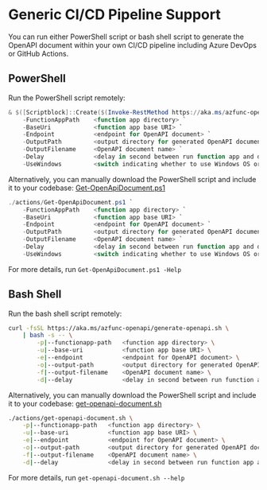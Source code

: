 # Generic CI/CD Pipeline Support #

You can run either PowerShell script or bash shell script to generate the OpenAPI document within your own CI/CD pipeline including Azure DevOps or GitHub Actions.


## PowerShell ##

Run the PowerShell script remotely:

```powershell
& $([Scriptblock]::Create($(Invoke-RestMethod https://aka.ms/azfunc-openapi/generate-openapi.ps1))) `
    -FunctionAppPath    <function app directory> `
    -BaseUri            <function app base URI> `
    -Endpoint           <endpoint for OpenAPI document> `
    -OutputPath         <output directory for generated OpenAPI document> `
    -OutputFilename     <OpenAPI document name> `
    -Delay              <delay in second between run function app and document generation> `
    -UseWindows         <switch indicating whether to use Windows OS or not>
```

Alternatively, you can manually download the PowerShell script and include it to your codebase: [Get-OpenApiDocument.ps1](../actions/Get-OpenApiDocument.ps1)

```powershell
./actions/Get-OpenApiDocument.ps1 `
    -FunctionAppPath    <function app directory> `
    -BaseUri            <function app base URI> `
    -Endpoint           <endpoint for OpenAPI document> `
    -OutputPath         <output directory for generated OpenAPI document> `
    -OutputFilename     <OpenAPI document name> `
    -Delay              <delay in second between run function app and document generation> `
    -UseWindows         <switch indicating whether to use Windows OS or not>
```

For more details, run `Get-OpenApiDocument.ps1 -Help`


## Bash Shell ##

Run the bash shell script remotely:

```bash
curl -fsSL https://aka.ms/azfunc-openapi/generate-openapi.sh \
    | bash -s -- \
        -p|--functionapp-path   <function app directory> \
        -u|--base-uri           <function app base URI> \
        -e|--endpoint           <endpoint for OpenAPI document> \
        -o|--output-path        <output directory for generated OpenAPI document> \
        -f|--output-filename    <OpenAPI document name> \
        -d|--delay              <delay in second between run function app and document generation>
```

Alternatively, you can manually download the PowerShell script and include it to your codebase: [get-openapi-document.sh](../actions/get-openapi-document.sh)

```bash
./actions/get-openapi-document.sh \
    -p|--functionapp-path   <function app directory> \
    -u|--base-uri           <function app base URI> \
    -e|--endpoint           <endpoint for OpenAPI document> \
    -o|--output-path        <output directory for generated OpenAPI document> \
    -f|--output-filename    <OpenAPI document name> \
    -d|--delay              <delay in second between run function app and document generation>
```

For more details, run `get-openapi-document.sh --help`
